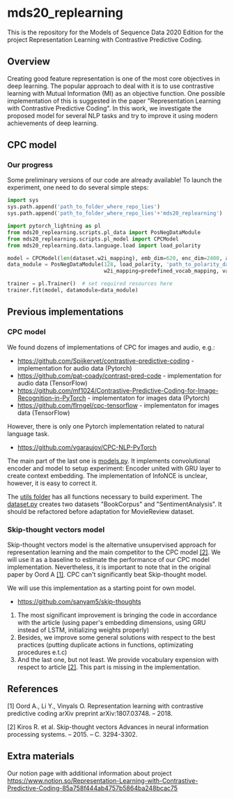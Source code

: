 # mds20_replearning
This is the repository for the Models of Sequence Data 2020 Edition for the project Representation Learning with Contrastive Predictive Coding. 

## Overview 
Creating good feature representation is one of the most core objectives in deep learning. The popular approach to deal with it is to use contrastive learning with Mutual Information (MI) as an objective function. One possible implementation of this is suggested in the paper "Representation Learning with Contrastive Predictive Coding".  In this work, we investigate the proposed model for several NLP  tasks and try to improve it using modern achievements of deep learning.

## CPC model 

### Our progress

Some preliminary versions of our code are already available! To launch the experiment, one need to do several simple steps:

```python
import sys
sys.path.append('path_to_folder_where_repo_lies')
sys.path.append('path_to_folder_where_repo_lies'+'mds20_replearning')

import pytorch_lightning as pl
from mds20_replearning.scripts.pl_data import PosNegDataModule
from mds20_replearning.scripts.pl_model import CPCModel
from mds20_replearning.data.language.load import load_polarity

model = CPCModel(len(dataset.w2i_mapping), emb_dim=620, enc_dim=2400, ar_dim=2400, kernel_size=5, lr=1e-3) 
data_module = PosNegDataModule(128, load_polarity, 'path_to_polarity_data', 
                               w2i_mapping=predefined_vocab_mapping, valid_split=0.3)

trainer = pl.Trainer()  # set required resources here
trainer.fit(model, datamodule=data_module)
```

## Previous implementations

### CPC model
We found dozens of implementations of CPC for images and audio, e.g.:
* https://github.com/Spijkervet/contrastive-predictive-coding - implementation for audio data (Pytorch)
* https://github.com/pat-coady/contrast-pred-code - implementation for audio data (TensorFlow)
* https://github.com/mf1024/Contrastive-Predictive-Coding-for-Image-Recognition-in-PyTorch - implementaton for images data (Pytorch)
* https://github.com/flrngel/cpc-tensorflow - implementaton for images data (TensorFlow)

However, there is only one Pytorch implementation related to natural language task.
* https://github.com/vgaraujov/CPC-NLP-PyTorch

The main part of the last one is [models.py](https://github.com/vgaraujov/CPC-NLP-PyTorch/blob/master/model/models.py). 
It implements convolutional encoder and model to setup experiment: Encoder united with GRU layer to create context embedding. 
The implementation of InfoNCE is unclear, however, it is easy to correct it.

The [utils folder](https://github.com/vgaraujov/CPC-NLP-PyTorch/tree/master/utils) has all functions necessary to build experiment. 
The [dataset.py](https://github.com/vgaraujov/CPC-NLP-PyTorch/blob/master/utils/dataset.py) creates two datasets "BookCorpus" and "SentimentAnalysis". It should be refactored before adaptation for MovieReview dataset.

### Skip-thought vectors model
Skip-thought vectors model is the alternative unsupervised approach for representation learning and the main competitor to the CPC model [[2]](#2). We will use it as a baseline to estimate the performance of our CPC model implementation. 
Nevertheless, it is important to note that in the original paper by Oord A [[1]](#1). CPC can't significantly beat Skip-thought model. 

We will use this implementation as a starting point for own model. 
* https://github.com/sanyam5/skip-thoughts

1. The most significant improvement is bringing the code in accordance with the article (using paper's embedding dimensions, using GRU instead of LSTM, initializing weights properly)
2. Besides, we improve some general solutions with respect to the best practices (putting duplicate actions in functions, optimizating procedures e.t.c)
3. And the last one, but not least. We provide vocabulary expension with respect to article [[2]](#2). This part is missing in the implementation. 

## References
<a id="1">[1]</a> 
Oord A., Li Y., Vinyals O. 
Representation learning with contrastive predictive coding
arXiv preprint arXiv:1807.03748. – 2018.

<a id="2">[2]</a> 
Kiros R. et al. 
Skip-thought vectors
Advances in neural information processing systems. – 2015. – С. 3294-3302.

## Extra materials 
Our notion page with additional information about project
https://www.notion.so/Representation-Learning-with-Contrastive-Predictive-Coding-85a758f444ab4757b5864ba248bcac75 

